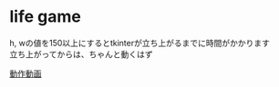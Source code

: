 # life game
h, wの値を150以上にするとtkinterが立ち上がるまでに時間がかかります  
立ち上がってからは、ちゃんと動くはず

[動作動画](https://github.com/itsuki-jp/life_game/blob/main/img_videos/tk%202021-12-29%2000-02-08.mp4)
